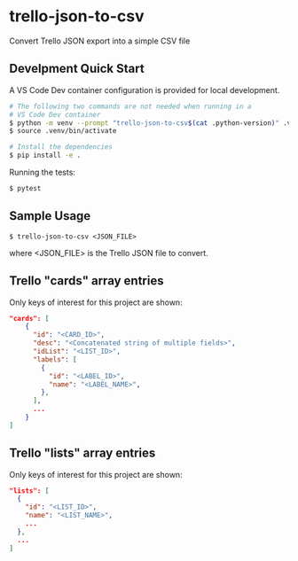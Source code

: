 # trello-json-to-csv
Convert Trello JSON export into a simple CSV file


## Develpment Quick Start

A VS Code Dev container configuration is provided for local development.


```bash
# The following two commands are not needed when running in a
# VS Code Dev container
$ python -m venv --prompt "trello-json-to-csv$(cat .python-version)" .venv
$ source .venv/bin/activate

# Install the dependencies
$ pip install -e .
```

Running the tests:

```bash
$ pytest
```

## Sample Usage

```
$ trello-json-to-csv <JSON_FILE>
```

where \<JSON_FILE> is the Trello JSON file to convert.

## Trello "cards" array entries

Only keys of interest for this project are shown:

```json
"cards": [
    {
      "id": "<CARD_ID>",
      "desc": "<Concatenated string of multiple fields>",
      "idList": "<LIST_ID>",
      "labels": [
        {
          "id": "<LABEL_ID>",
          "name": "<LABEL_NAME>",
        },
      ],
      ...
    }
]
```

## Trello "lists" array entries

Only keys of interest for this project are shown:

```json
"lists": [
  {
    "id": "<LIST_ID>",
    "name": "<LIST_NAME>",
    ...
  },
  ...
]
```
